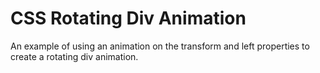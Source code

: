 # CSS Rotating Div Animation

An example of using an animation on the transform and left properties to create a rotating div animation.
